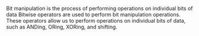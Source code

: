 Bit manipulation is the process of performing operations on individual bits of data
Bitwise operators are used to perform bit manipulation operations. These operators allow us to perform operations on individual bits of data, such as ANDing, ORing, XORing, and shifting.